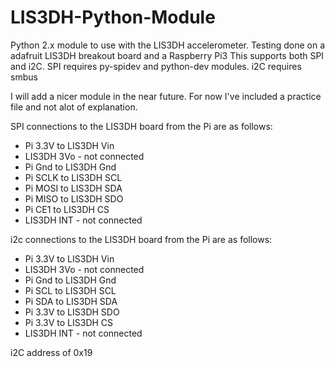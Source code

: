 # LIS3DH-Python-Module
Python 2.x module to use with the LIS3DH accelerometer. Testing done on a adafruit LIS3DH breakout board and a Raspberry Pi3
This supports both SPI and i2C. SPI requires py-spidev and python-dev modules. i2C requires smbus

I will add a nicer module in the near future.  For now I've included a practice file and not alot of explanation.

SPI connections to the LIS3DH board from the Pi are as follows:
- Pi 3.3V to LIS3DH Vin
- LIS3DH 3Vo - not connected
- Pi Gnd to LIS3DH Gnd
- Pi SCLK to LIS3DH SCL
- Pi MOSI to LIS3DH SDA
- Pi MISO to LIS3DH SDO
- Pi CE1 to LIS3DH CS
- LIS3DH INT - not connected

i2c connections to the LIS3DH board from the Pi are as follows:
- Pi 3.3V to LIS3DH Vin
- LIS3DH 3Vo - not connected
- Pi Gnd to LIS3DH Gnd
- Pi SCL to LIS3DH SCL
- Pi SDA to LIS3DH SDA
- Pi 3.3V to LIS3DH SDO
- Pi 3.3V to LIS3DH CS
- LIS3DH INT - not connected

i2C address of 0x19


